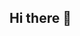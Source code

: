 ## Hi there 👋

<!--
**Heddvilde/Heddvilde** is a ✨ _special_ ✨ repository because its `README.md` (this file) appears on your GitHub profile.

Here are some ideas to get you started:
- 🔭 I’m currently working on ... 
  🌱 I’m currently learning ... Python
- 👯 I’m looking to collaborate on ...
  🤔 I’m looking for help with ... Very beginner tips
- 💬 Ask me about ...
- 📫 How to reach me: ...
- 😄 Pronouns: ...
- ⚡ Fun fact: ...
-->
